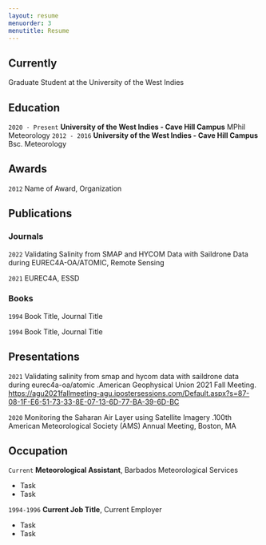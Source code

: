 ```yaml
---
layout: resume
menuorder: 3
menutitle: Resume
---
```

## Currently

Graduate Student at the University of the West Indies

## Education

`2020 - Present`
__University of the West Indies - Cave Hill Campus__
MPhil Meteorology
`2012 - 2016`
__University of the West Indies - Cave Hill Campus__
Bsc. Meteorology 

## Awards

`2012`
Name of Award, Organization 

## Publications

<!-- A list is also available [online](https://scholar.google.co.uk/citations?user=LTOTl0YAAAAJ) -->

### Journals

`2022`
Validating Salinity from SMAP and HYCOM Data with Saildrone Data during EUREC4A-OA/ATOMIC, Remote Sensing

`2021`
EUREC4A, ESSD

### Books

`1994`
Book Title, Journal Title

`1994`
Book Title, Journal Title


## Presentations

`2021`
Validating salinity from smap and hycom data with saildrone data during eurec4a-oa/atomic .American Geophysical Union 2021 Fall Meeting. https://agu2021fallmeeting-agu.ipostersessions.com/Default.aspx?s=87-08-1F-E6-51-73-33-8E-07-13-6D-77-BA-39-6D-BC

`2020`
Monitoring the Saharan Air Layer using Satellite Imagery .100th American Meteorological Society (AMS) Annual Meeting, Boston, MA 


## Occupation

`Current`
__Meteorological Assistant__, Barbados Meteorological Services 

- Task
- Task

`1994-1996`
__Current Job Title__, Current Employer 

- Task
- Task



<!-- ### Footer

Last updated: May 2013 -->


